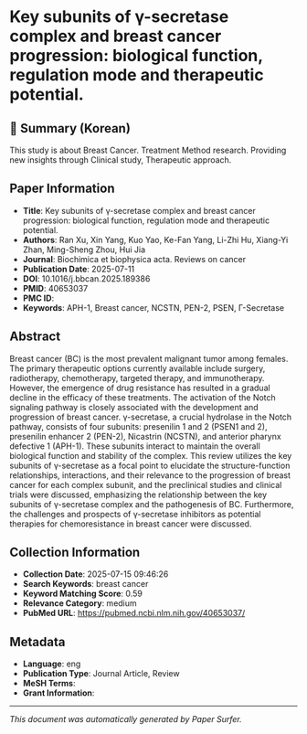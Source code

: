 # Key subunits of γ-secretase complex and breast cancer progression: biological function, regulation mode and therapeutic potential.

## 📝 Summary (Korean)
This study is about Breast Cancer. Treatment Method research. Providing new insights through Clinical study, Therapeutic approach.

## Paper Information
- **Title**: Key subunits of γ-secretase complex and breast cancer progression: biological function, regulation mode and therapeutic potential.
- **Authors**: Ran Xu, Xin Yang, Kuo Yao, Ke-Fan Yang, Li-Zhi Hu, Xiang-Yi Zhan, Ming-Sheng Zhou, Hui Jia
- **Journal**: Biochimica et biophysica acta. Reviews on cancer
- **Publication Date**: 2025-07-11
- **DOI**: 10.1016/j.bbcan.2025.189386
- **PMID**: 40653037
- **PMC ID**: 
- **Keywords**: APH-1, Breast cancer, NCSTN, PEN-2, PSEN, Γ-Secretase

## Abstract
Breast cancer (BC) is the most prevalent malignant tumor among females. The primary therapeutic options currently available include surgery, radiotherapy, chemotherapy, targeted therapy, and immunotherapy. However, the emergence of drug resistance has resulted in a gradual decline in the efficacy of these treatments. The activation of the Notch signaling pathway is closely associated with the development and progression of breast cancer. γ-secretase, a crucial hydrolase in the Notch pathway, consists of four subunits: presenilin 1 and 2 (PSEN1 and 2), presenilin enhancer 2 (PEN-2), Nicastrin (NCSTN), and anterior pharynx defective 1 (APH-1). These subunits interact to maintain the overall biological function and stability of the complex. This review utilizes the key subunits of γ-secretase as a focal point to elucidate the structure-function relationships, interactions, and their relevance to the progression of breast cancer for each complex subunit, and the preclinical studies and clinical trials were discussed, emphasizing the relationship between the key subunits of γ-secretase complex and the pathogenesis of BC. Furthermore, the challenges and prospects of γ-secretase inhibitors as potential therapies for chemoresistance in breast cancer were discussed.

## Collection Information
- **Collection Date**: 2025-07-15 09:46:26
- **Search Keywords**: breast cancer
- **Keyword Matching Score**: 0.59
- **Relevance Category**: medium
- **PubMed URL**: https://pubmed.ncbi.nlm.nih.gov/40653037/

## Metadata
- **Language**: eng
- **Publication Type**: Journal Article, Review
- **MeSH Terms**: 
- **Grant Information**: 

---
*This document was automatically generated by Paper Surfer.*
